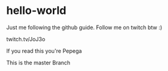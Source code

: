 # hello-world
Just me following the github guide. Follow me on twitch btw :) 

twitch.tv/JoJ3o

If you read this you're Pepega

This is the master Branch
